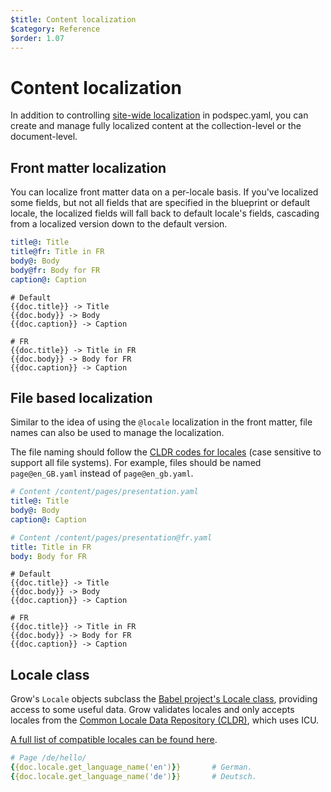 ```yaml
---
$title: Content localization
$category: Reference
$order: 1.07
---
```

# Content localization

In addition to controlling [site-wide localization]([url('/content/docs/reference/podspec.md')]#localization) in podspec.yaml, you can create and manage fully localized content at the collection-level or the document-level.

## Front matter localization

You can localize front matter data on a per-locale basis. If you've localized some fields, but not all fields that are specified in the blueprint or default locale, the localized fields will fall back to default locale's fields, cascading from a localized version down to the default version.

```yaml
title@: Title
title@fr: Title in FR
body@: Body
body@fr: Body for FR
caption@: Caption
```

```jinja
# Default
{{doc.title}} -> Title
{{doc.body}} -> Body
{{doc.caption}} -> Caption

# FR
{{doc.title}} -> Title in FR
{{doc.body}} -> Body for FR
{{doc.caption}} -> Caption
```

## File based localization

Similar to the idea of using the `@locale` localization in the front matter, file names can also be used to manage the localization.

The file naming should follow the [CLDR codes for locales][icu] (case sensitive to support all file systems). For example, files should be named `page@en_GB.yaml` instead of `page@en_gb.yaml`.

```yaml
# Content /content/pages/presentation.yaml
title@: Title
body@: Body
caption@: Caption
```

```yaml
# Content /content/pages/presentation@fr.yaml
title: Title in FR
body: Body for FR
```

```jinja
# Default
{{doc.title}} -> Title
{{doc.body}} -> Body
{{doc.caption}} -> Caption

# FR
{{doc.title}} -> Title in FR
{{doc.body}} -> Body for FR
{{doc.caption}} -> Caption
```

## Locale class

Grow's `Locale` objects subclass the [Babel project's Locale class](http://babel.pocoo.org/en/latest/locale.html#the-locale-class), providing access to some useful data. Grow validates locales and only accepts locales from the [Common Locale Data Repository (CLDR)](http://unicode.org/cldr/), which uses ICU.

[A full list of compatible locales can be found here][icu].

```yaml
# Page /de/hello/
{{doc.locale.get_language_name('en')}}       # German.
{{doc.locale.get_language_name('de')}}       # Deutsch.
```

[icu]: http://www.localeplanet.com/icu/
